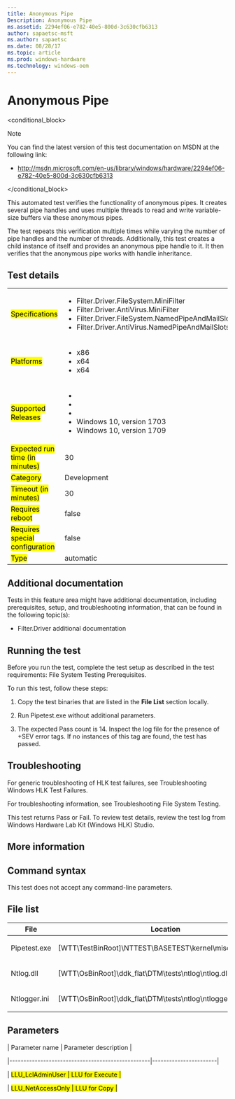 ```yaml
---
title: Anonymous Pipe
Description: Anonymous Pipe
ms.assetid: 2294ef06-e782-40e5-800d-3c630cfb6313
author: sapaetsc-msft
ms.author: sapaetsc
ms.date: 08/28/17
ms.topic: article
ms.prod: windows-hardware
ms.technology: windows-oem
---
```


# Anonymous Pipe

<conditional_block> <conditions> <docset value="standalone"></docset> </conditions>

>[!NOTE]
You can find the latest version of this test documentation on MSDN at the following link:

-   <xref hlink="http://msdn.microsoft.com/en-us/library/windows/hardware/2294ef06-e782-40e5-800d-3c630cfb6313">http://msdn.microsoft.com/en-us/library/windows/hardware/2294ef06-e782-40e5-800d-3c630cfb6313</b>


</conditional_block>

This automated test verifies the functionality of anonymous pipes. It creates several pipe handles and uses multiple threads to read and write variable-size buffers via these anonymous pipes.

The test repeats this verification multiple times while varying the number of pipe handles and the number of threads. Additionally, this test creates a child instance of itself and provides an anonymous pipe handle to it. It then verifies that the anonymous pipe works with handle inheritance.

## Test details

<table>
<colgroup>
<col width="50%" />
<col width="50%" />
</colgroup>
<tbody>
<tr class="odd">
<td><mark type="bullet_intro">Specifications</b></td>
<td><ul>
<li>Filter.Driver.FileSystem.MiniFilter</li>
<li>Filter.Driver.AntiVirus.MiniFilter</li>
<li>Filter.Driver.FileSystem.NamedPipeAndMailSlots</li>
<li>Filter.Driver.AntiVirus.NamedPipeAndMailSlots</li>
</ul></td>
</tr>
<tr class="even">
<td><mark type="bullet_intro">Platforms</b></td>
<td><ul>
<li><tla rid="win_threshold_desktop"></tla> x86</li>
<li><tla rid="win_threshold_desktop"></tla> x64</li>
<li><tla rid="win_threshold_server"></tla> x64</li>
</ul></td>
</tr>
<tr class="odd">
<td><mark type="bullet_intro">Supported Releases</b></td>
<td><ul>
<li><tla rid="win_10"></tla></li>
<li><tla rid="win_10_th2"></tla></li>
<li><tla rid="win_10_rs1"></tla></li>
<li>Windows 10, version 1703</li>
<li>Windows 10, version 1709</li>
</ul></td>
</tr>
<tr class="even">
<td><mark type="bullet_intro">Expected run time (in minutes)</b></td>
<td>30</td>
</tr>
<tr class="odd">
<td><mark type="bullet_intro">Category</b></td>
<td>Development</td>
</tr>
<tr class="even">
<td><mark type="bullet_intro">Timeout (in minutes)</b></td>
<td>30</td>
</tr>
<tr class="odd">
<td><mark type="bullet_intro">Requires reboot</b></td>
<td>false</td>
</tr>
<tr class="even">
<td><mark type="bullet_intro">Requires special configuration</b></td>
<td>false</td>
</tr>
<tr class="odd">
<td><mark type="bullet_intro">Type</b></td>
<td>automatic</td>
</tr>
</tbody>
</table>

## Additional documentation

Tests in this feature area might have additional documentation, including prerequisites, setup, and troubleshooting information, that can be found in the following topic(s):

-   <xref rid="p_hlk_test.filter_driver_additional_documentation">Filter.Driver additional documentation</b>

## Running the test

Before you run the test, complete the test setup as described in the test requirements: <xref rid="p_hlk_test.file_system_testing_prerequisites">File System Testing Prerequisites</b>.

To run this test, follow these steps:

1.  Copy the test binaries that are listed in the **File List** section locally.

2.  Run Pipetest.exe without additional parameters.

3.  The expected Pass count is 14. Inspect the log file for the presence of +SEV error tags. If no instances of this tag are found, the test has passed.

## Troubleshooting

For generic troubleshooting of HLK test failures, see <xref rid="p_hlk.troubleshooting_windows_hlk_test_failures">Troubleshooting Windows HLK Test Failures</b>.

For troubleshooting information, see <xref rid="p_hlk_test.troubleshooting_file_system_testing">Troubleshooting File System Testing</b>.

This test returns Pass or Fail. To review test details, review the test log from Windows Hardware Lab Kit (Windows HLK) Studio.

## More information

## Command syntax

This test does not accept any command-line parameters.

## File list

<table>
<colgroup>
<col width="50%" />
<col width="50%" />
</colgroup>
<thead>
<tr class="header">
<th>File</th>
<th>Location</th>
</tr>
</thead>
<tbody>
<tr class="odd">
<td><p>Pipetest.exe</p></td>
<td><p>[WTT\TestBinRoot]\NTTEST\BASETEST\kernel\misc\pipetest.exe</p></td>
</tr>
<tr class="even">
<td><p>Ntlog.dll</p></td>
<td><p>[WTT\OsBinRoot]\ddk_flat\DTM\tests\ntlog\ntlog.dll</p></td>
</tr>
<tr class="odd">
<td><p>Ntlogger.ini</p></td>
<td><p>[WTT\OsBinRoot]\ddk_flat\DTM\tests\ntlog\ntlogger.ini</p></td>
</tr>
</tbody>
</table>

## Parameters

| Parameter name                                   | Parameter description |
|--------------------------------------------------|-----------------------|
| <mark type="bullet_intro">LLU\_LclAdminUser</b>  | LLU for Execute       |
| <mark type="bullet_intro">LLU\_NetAccessOnly</b> | LLU for Copy          |





